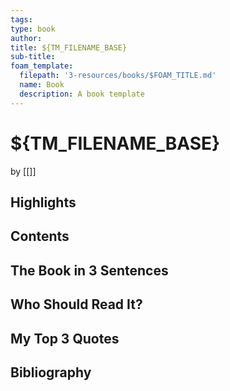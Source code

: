 ```yaml
---
tags: 
type: book
author: 
title: ${TM_FILENAME_BASE}
sub-title: 
foam_template:
  filepath: '3-resources/books/$FOAM_TITLE.md'
  name: Book
  description: A book template
---
```


# ${TM_FILENAME_BASE}
by [[]]

## Highlights

## Contents

## The Book in 3 Sentences

## Who Should Read It?

## My Top 3 Quotes

## Bibliography
